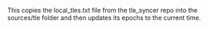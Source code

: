 This copies the local_tles.txt file from the tle_syncer repo into the sources/tle folder and then updates its epochs to the current time.

